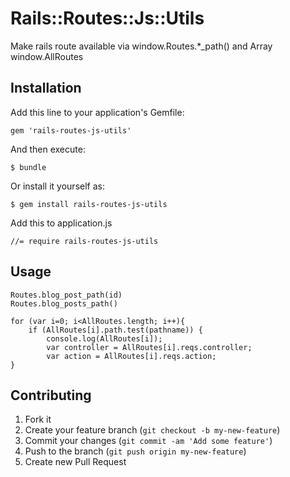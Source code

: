 # Rails::Routes::Js::Utils

Make rails route available via window.Routes.*_path() and Array window.AllRoutes

## Installation

Add this line to your application's Gemfile:

    gem 'rails-routes-js-utils'

And then execute:

    $ bundle

Or install it yourself as:

    $ gem install rails-routes-js-utils


Add this to application.js

```
//= require rails-routes-js-utils
```

## Usage

```
Routes.blog_post_path(id)
Routes.blog_posts_path()

for (var i=0; i<AllRoutes.length; i++){
    if (AllRoutes[i].path.test(pathname)) {
        console.log(AllRoutes[i]);
        var controller = AllRoutes[i].reqs.controller;
        var action = AllRoutes[i].reqs.action;
}
```



## Contributing

1. Fork it
2. Create your feature branch (`git checkout -b my-new-feature`)
3. Commit your changes (`git commit -am 'Add some feature'`)
4. Push to the branch (`git push origin my-new-feature`)
5. Create new Pull Request
